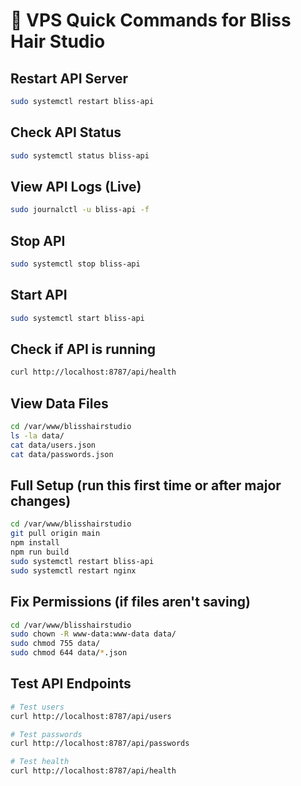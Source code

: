 # 🚀 VPS Quick Commands for Bliss Hair Studio

## Restart API Server
```bash
sudo systemctl restart bliss-api
```

## Check API Status
```bash
sudo systemctl status bliss-api
```

## View API Logs (Live)
```bash
sudo journalctl -u bliss-api -f
```

## Stop API
```bash
sudo systemctl stop bliss-api
```

## Start API
```bash
sudo systemctl start bliss-api
```

## Check if API is running
```bash
curl http://localhost:8787/api/health
```

## View Data Files
```bash
cd /var/www/blisshairstudio
ls -la data/
cat data/users.json
cat data/passwords.json
```

## Full Setup (run this first time or after major changes)
```bash
cd /var/www/blisshairstudio
git pull origin main
npm install
npm run build
sudo systemctl restart bliss-api
sudo systemctl restart nginx
```

## Fix Permissions (if files aren't saving)
```bash
cd /var/www/blisshairstudio
sudo chown -R www-data:www-data data/
sudo chmod 755 data/
sudo chmod 644 data/*.json
```

## Test API Endpoints
```bash
# Test users
curl http://localhost:8787/api/users

# Test passwords
curl http://localhost:8787/api/passwords

# Test health
curl http://localhost:8787/api/health
```
